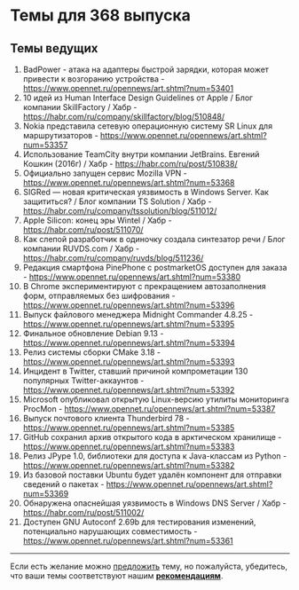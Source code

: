 # Темы для 368 выпуска

## Темы ведущих

1. BadPower - атака на адаптеры быстрой зарядки, которая может привести к возгоранию устройства - https://www.opennet.ru/opennews/art.shtml?num=53401
1. 10 идей из Human Interface Design Guidelines от Apple / Блог компании SkillFactory / Хабр - https://habr.com/ru/company/skillfactory/blog/510848/
1. Nokia представила сетевую операционную систему SR Linux для маршрутизаторов - https://www.opennet.ru/opennews/art.shtml?num=53357
1. Использование TeamCity внутри компании JetBrains. Евгений Кошкин (2016г) / Хабр - https://habr.com/ru/post/510838/
1. Официально запущен сервис Mozilla VPN - https://www.opennet.ru/opennews/art.shtml?num=53368
1. SIGRed — новая критическая уязвимость в Windows Server. Как защититься? / Блог компании TS Solution / Хабр - https://habr.com/ru/company/tssolution/blog/511012/
1. Apple Silicon: конец эры Wintel / Хабр - https://habr.com/ru/post/511070/
1. Как слепой разработчик в одиночку создала синтезатор речи / Блог компании RUVDS.com / Хабр - https://habr.com/ru/company/ruvds/blog/511236/
1. Редакция смартфона PinePhone с postmarketOS доступен для заказа - https://www.opennet.ru/opennews/art.shtml?num=53380
1. В Chrome экспериментируют с прекращением автозаполнения форм, отправляемых без шифрования - https://www.opennet.ru/opennews/art.shtml?num=53396
1. Выпуск файлового менеджера Midnight Commander 4.8.25 - https://www.opennet.ru/opennews/art.shtml?num=53395
1. Финальное обновление Debian 9.13 - https://www.opennet.ru/opennews/art.shtml?num=53394
1. Релиз системы сборки CMake 3.18 - https://www.opennet.ru/opennews/art.shtml?num=53393
1. Инцидент в Twitter, ставший причиной компрометации 130 популярных Twitter-аккаунтов - https://www.opennet.ru/opennews/art.shtml?num=53392
1. Microsoft опубликовал открытую Linux-версию утилиты мониторинга ProcMon - https://www.opennet.ru/opennews/art.shtml?num=53387
1. Выпуск почтового клиента Thunderbird 78 - https://www.opennet.ru/opennews/art.shtml?num=53385
1. GitHub сохранил архив открытого кода в арктическом хранилище - https://www.opennet.ru/opennews/art.shtml?num=53383
1. Релиз JPype 1.0, библиотеки для доступа к Java-классам из Python - https://www.opennet.ru/opennews/art.shtml?num=53382
1. Из базовой поставки Ubuntu будет удалён компонент для отправки сведений о пакетах - https://www.opennet.ru/opennews/art.shtml?num=53369
1. Обнаружена опаснейшая уязвимость в Windows DNS Server / Хабр - https://habr.com/ru/post/511002/
1. Доступен GNU Autoconf 2.69b для тестирования изменений, потенциально нарушающих совместимость - https://www.opennet.ru/opennews/art.shtml?num=53361
 
---

Если есть желание можно [предложить](themes_from_listeners.md) тему, но пожалуйста, убедитесь, что ваши темы соответствуют нашим **[рекомендациям](Recommendations_for_the_proposed_topics.md)**.
